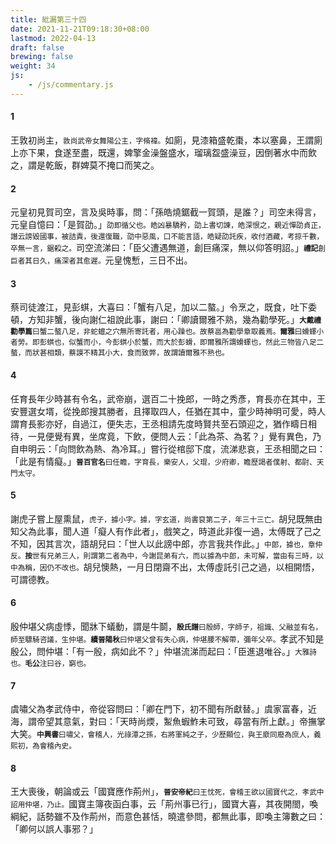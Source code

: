 ```yaml
---
title: 紕漏第三十四
date: 2021-11-21T09:18:30+08:00
lastmod: 2022-04-13
draft: false
brewing: false
weight: 34
js:
    - /js/commentary.js
---
```


#### 1

王敦初尚主，<small>敦尚武帝女舞陽公主，字脩褘。</small>如廁，見漆箱盛乾棗，本以塞鼻，王謂廁上亦下果，食遂至盡，既還，婢擎金澡盤盛水，瑠璃盌盛澡豆，因倒著水中而飲之，謂是乾飯，群婢莫不掩口而笑之。

#### 2

元皇初見賀司空，言及吳時事，問：「孫皓燒鋸截一賀頭，是誰？」司空未得言，元皇自憶曰：「是賀劭。」<small>劭即循父也。皓凶暴驕矜，劭上書切諫，皓深恨之，親近憚劭貞正，譖云謗毀國事，被詰責，後還復職，劭中惡風，口不能言語，皓疑劭託疾，收付酒藏，考掠千數，卒無一言，鋸殺之。</small>司空流涕曰：「臣父遭遇無道，創巨痛深，無以仰答明詔。」<small>**禮記**創巨者其日久，痛深者其愈遲。</small>元皇愧慙，三日不出。

#### 3

蔡司徒渡江，見彭蜞，大喜曰：「蟹有八足，加以二螯。」令烹之，既食，吐下委頓，方知非蟹，後向謝仁祖說此事，謝曰：「卿讀爾雅不熟，幾為勸學死。」<small>**大戴禮勸學篇**曰蟹二螯八足，非蛇蟺之穴無所寄託者，用心躁也。故蔡邕為勸學章取義焉。**爾雅**曰螖蠌小者勞。即彭蜞也，似蟹而小，今彭蜞小於蟹，而大於彭螖，即爾雅所謂螖蠌也，然此三物皆八足二螯，而狀甚相類，蔡謨不精其小大，食而致弊，故謂讀爾雅不熟也。</small>

#### 4

任育長年少時甚有令名，武帝崩，選百二十挽郎，一時之秀彥，育長亦在其中，王安豐選女壻，從挽郎搜其勝者，且擇取四人，任猶在其中，童少時神明可愛，時人謂育長影亦好，自過江，便失志，王丞相請先度時賢共至石頭迎之，猶作疇日相待，一見便覺有異，坐席竟，下飲，便問人云：「此為茶、為茗？」覺有異色，乃自申明云：「向問飲為熱、為冷耳。」嘗行從棺邸下度，流涕悲哀，王丞相聞之曰：「此是有情癡。」<small>**晉百官名**曰任瞻，字育長，樂安人，父琨，少府卿，瞻歷謁者僕射、都尉、天門太守。</small>

#### 5

謝虎子嘗上屋熏鼠，<small>虎子，據小字。據，字玄道，尚書裒第二子，年三十三亡。</small>胡兒既無由知父為此事，聞人道「癡人有作此者」，戲笑之，時道此非復一過，太傅既了己之不知，因其言次，語胡兒曰：「世人以此謗中郎，亦言我共作此。」<small>中郎，據也，章仲反。**按**世有兄弟三人，則謂第二者為中，今謝昆弟有六，而以據為中郎，未可解，當由有三時，以中為稱，因仍不改也。</small>胡兒懊熱，一月日閉齋不出，太傅虛託引己之過，以相開悟，可謂德教。

#### 6

殷仲堪父病虛悸，聞牀下蟻動，謂是牛鬬，<small>**殷氏譜**曰殷師，字師子，祖識、父融並有名，師至驃騎咨議，生仲堪。**續晉陽秋**曰仲堪父曾有失心病，仲堪腰不解帶，彌年父卒。</small>孝武不知是殷公，問仲堪：「有一殷，病如此不？」仲堪流涕而起曰：「臣進退唯谷。」<small>大雅詩也。**毛公**注曰谷，窮也。</small>

#### 7

虞嘯父為孝武侍中，帝從容問曰：「卿在門下，初不聞有所獻替。」虞家富春，近海，謂帝望其意氣，對曰：「天時尚煗，䱥魚蝦鮓未可致，尋當有所上獻。」帝撫掌大笑。<small>**中興書**曰嘯父，會稽人，光祿潭之孫，右將軍純之子，少歷顯位，與王廞同廢為庶人，義熙初，為會稽內史。</small>

#### 8

王大喪後，朝論或云「國寶應作荊州」，<small>**晉安帝紀**曰王忱死，會稽王欲以國寶代之，孝武中詔用仲堪，乃止。</small>國寶主簿夜函白事，云「荊州事已行」，國寶大喜，其夜開閤，喚綱紀，話勢雖不及作荊州，而意色甚恬，曉遣參問，都無此事，即喚主簿數之曰：「卿何以誤人事邪？」